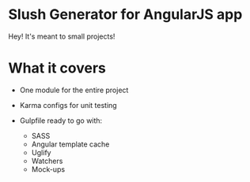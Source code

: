 # Slush Generator for AngularJS app

Hey! It's meant to small projects!

# What it covers

- One module for the entire project

- Karma configs for unit testing

- Gulpfile ready to go with:
	- SASS
	- Angular template cache
	- Uglify
	- Watchers
	- Mock-ups